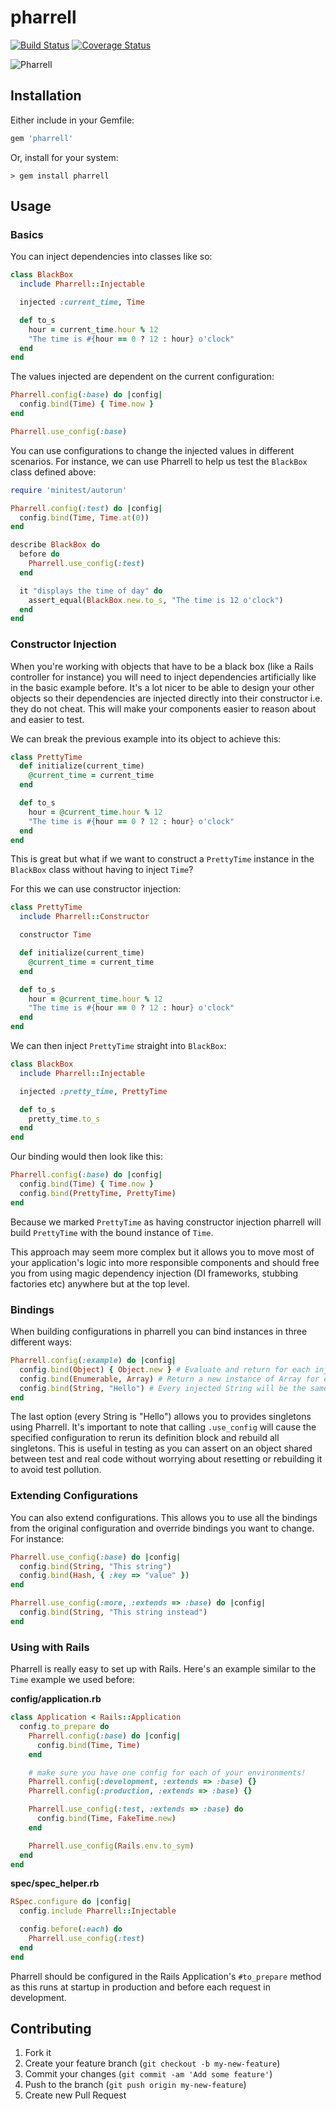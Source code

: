 # pharrell

[![Build Status](https://travis-ci.org/seadowg/pharrell.png?branch=master)](https://travis-ci.org/seadowg/pharrell)
[![Coverage Status](https://coveralls.io/repos/seadowg/pharrell/badge.png?branch=master)](https://coveralls.io/r/seadowg/pharrell?branch=master)

![Pharrell](media/pharrell.jpg)

## Installation

Either include in your Gemfile:

```ruby
gem 'pharrell'
```

Or, install for your system:

    > gem install pharrell

## Usage

### Basics

You can inject dependencies into classes like so:

```ruby
class BlackBox
  include Pharrell::Injectable

  injected :current_time, Time

  def to_s
    hour = current_time.hour % 12
    "The time is #{hour == 0 ? 12 : hour} o'clock"
  end
end
```

The values injected are dependent on the current configuration:

```ruby
Pharrell.config(:base) do |config|
  config.bind(Time) { Time.now }
end

Pharrell.use_config(:base)
```

You can use configurations to change the injected values in different
scenarios. For instance, we can use Pharrell to help us test the `BlackBox` class
defined above:

```ruby
require 'minitest/autorun'

Pharrell.config(:test) do |config|
  config.bind(Time, Time.at(0))
end

describe BlackBox do
  before do
    Pharrell.use_config(:test)
  end

  it "displays the time of day" do
    assert_equal(BlackBox.new.to_s, "The time is 12 o'clock")
  end
end
```

### Constructor Injection

When you're working with objects that have to be a black box
(like a Rails controller for instance) you will need to inject dependencies artificially
like in the basic example before. It's a lot nicer to be able to design your
other objects so their dependencies are injected directly into their constructor i.e.
they do not cheat. This will make your components easier to reason about and easier to test.

We can break the previous example into its object to achieve this:

```ruby
class PrettyTime
  def initialize(current_time)
    @current_time = current_time
  end

  def to_s
    hour = @current_time.hour % 12
    "The time is #{hour == 0 ? 12 : hour} o'clock"
  end
end
```

This is great but what if we want to construct a `PrettyTime` instance in the
`BlackBox` class without having to inject `Time`?

For this we can use constructor injection:

```ruby
class PrettyTime
  include Pharrell::Constructor

  constructor Time

  def initialize(current_time)
    @current_time = current_time
  end

  def to_s
    hour = @current_time.hour % 12
    "The time is #{hour == 0 ? 12 : hour} o'clock"
  end
end
```

We can then inject `PrettyTime` straight into `BlackBox`:

```ruby
class BlackBox
  include Pharrell::Injectable

  injected :pretty_time, PrettyTime

  def to_s
    pretty_time.to_s
  end
end
```

Our binding would then look like this:

```ruby
Pharrell.config(:base) do |config|
  config.bind(Time) { Time.now }
  config.bind(PrettyTime, PrettyTime)
end
```

Because we marked `PrettyTime` as having constructor injection
pharrell will build `PrettyTime` with the bound instance of `Time`.

This approach may seem more complex but it allows you to move most of your application's logic
into more responsible components and should free you from using
magic dependency injection (DI frameworks, stubbing factories etc) anywhere but at the top level.

### Bindings

When building configurations in pharrell you can bind instances in three different
ways:

```ruby
Pharrell.config(:example) do |config|
  config.bind(Object) { Object.new } # Evaluate and return for each injected Object
  config.bind(Enumerable, Array) # Return a new instance of Array for each injected Enumerable
  config.bind(String, "Hello") # Every injected String will be the same instance of "Hello"
end
```

The last option (every String is "Hello") allows you to
provides singletons using Pharrell. It's important to note that calling
`.use_config` will cause the specified configuration to rerun its
definition block and rebuild all singletons. This is useful in testing
as you can assert on an object shared between test and real code without
worrying about resetting or rebuilding it to avoid test pollution.

### Extending Configurations

You can also extend configurations. This allows you to use all the
bindings from the original configuration and override bindings you want
to change. For instance:

```ruby
Pharrell.use_config(:base) do |config|
  config.bind(String, "This string")
  config.bind(Hash, { :key => "value" })
end

Pharrell.use_config(:more, :extends => :base) do |config|
  config.bind(String, "This string instead")
end
```
### Using with Rails

Pharrell is really easy to set up with Rails. Here's an example similar to the `Time` example we used before:

**config/application.rb**

```ruby
class Application < Rails::Application
  config.to_prepare do
    Pharrell.config(:base) do |config|
      config.bind(Time, Time)
    end

    # make sure you have one config for each of your environments!
    Pharrell.config(:development, :extends => :base) {}
    Pharrell.config(:production, :extends => :base) {}

    Pharrell.use_config(:test, :extends => :base) do
      config.bind(Time, FakeTime.new)
    end

    Pharrell.use_config(Rails.env.to_sym)
  end
end
```

**spec/spec_helper.rb**

```ruby
RSpec.configure do |config|
  config.include Pharrell::Injectable

  config.before(:each) do
    Pharrell.use_config(:test)
  end
end
```

Pharrell should be configured in the Rails Application's `#to_prepare` method as this runs at startup
in production and before each request in development.

## Contributing

1. Fork it
2. Create your feature branch (`git checkout -b my-new-feature`)
3. Commit your changes (`git commit -am 'Add some feature'`)
4. Push to the branch (`git push origin my-new-feature`)
5. Create new Pull Request
